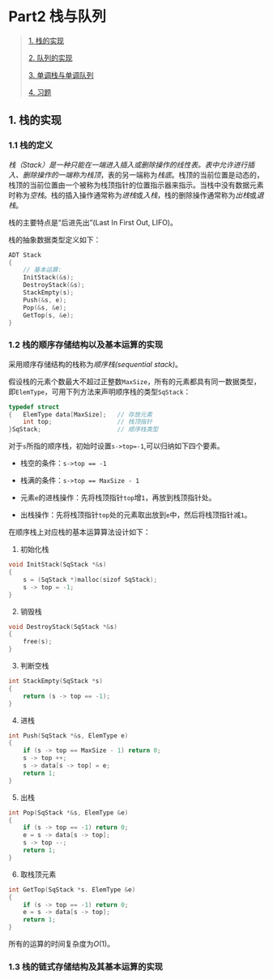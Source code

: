 # Part2 栈与队列

>[1. 栈的实现](#1)
>
>[2. 队列的实现](#2)
>
>[3. 单调栈与单调队列](#3)
>
>[4. 习题](#4)

<h2 id = "1">
1. 栈的实现
</h2>

### 1.1 栈的定义

*栈（Stack）是一种只能在一端进入插入或删除操作的线性表。*表中允许进行插入、删除操作的一端称为*栈顶*，表的另一端称为*栈底*。栈顶的当前位置是动态的，栈顶的当前位置由一个被称为栈顶指针的位置指示器来指示。当栈中没有数据元素时称为*空栈*。栈的插入操作通常称为*进栈*或*入栈*，栈的删除操作通常称为*出栈*或*退栈*。

栈的主要特点是“后进先出”(Last In First Out, LIFO)。

栈的抽象数据类型定义如下：

```c++
ADT Stack
{
	// 基本运算:
    InitStack(&s);  
    DestroyStack(&s);
    StackEmpty(s);
    Push(&s, e);
    Pop(&s, &e);
    GetTop(s, &e);
}
```

### 1.2 栈的顺序存储结构以及基本运算的实现

采用顺序存储结构的栈称为*顺序栈(sequential stack)*。

假设栈的元素个数最大不超过正整数`MaxSize`，所有的元素都具有同一数据类型，即`ElemType`，可用下列方法来声明顺序栈的类型`SqStack`：

```c++
typedef struct
{	ElemType data[MaxSize];   // 存放元素
	int top;                  // 栈顶指针
}SqStack;                     // 顺序栈类型
```

对于`s`所指的顺序栈，初始时设置`s->top=-1`,可以归纳如下四个要素。

* 栈空的条件：`s->top == -1`

* 栈满的条件：`s->top == MaxSize - 1`

* 元素`e`的进栈操作：先将栈顶指针`top`增`1`，再放到栈顶指针处。
* 出栈操作：先将栈顶指针`top`处的元素取出放到`e`中，然后将栈顶指针减`1`。

在顺序栈上对应栈的基本运算算法设计如下：

1. 初始化栈

```c
void InitStack(SqStack *&s)
{
	s = (SqStack *)malloc(sizof SqStack);
	s -> top = -1;
}
```

2. 销毁栈

```c
void DestroyStack(SqStack *&s)
{
	free(s);
}
```

3. 判断空栈

```c
int StackEmpty(SqStack *s)
{
	return (s -> top == -1);
}
```

4. 进栈

```c
int Push(SqStack *&s, ElemType e)
{
	if (s -> top == MaxSize - 1) return 0;
	s -> top ++;
	s -> data[s -> top] = e;
	return 1;
}
```

5. 出栈

```c
int Pop(SqStack *&s, ElemType &e)
{
	if (s -> top == -1) return 0;
	e = s -> data[s -> top];
	s -> top --;
	return 1;
}
```

6. 取栈顶元素

```c
int GetTop(SqStack *s. ElemType &e)
{
	if (s -> top == -1) return 0;
	e = s -> data[s -> top];
	return 1;
}
```

所有的运算的时间复杂度为$O(1)$。

### 1.3 栈的链式存储结构及其基本运算的实现

